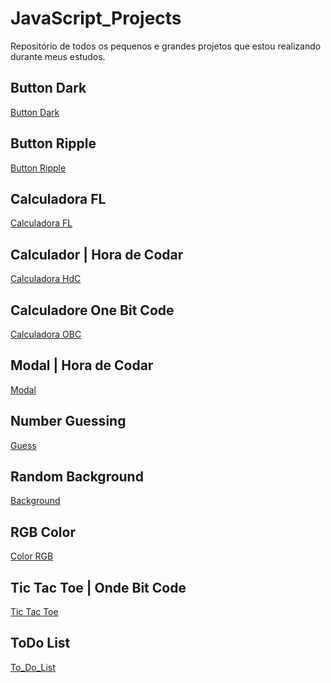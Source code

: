 # JavaScript_Projects
Repositório de todos os pequenos e grandes projetos que estou realizando durante meus estudos.

<h2>Button Dark</h2>

<a href="https://jgabriel963.github.io/JavaScript_Projects/Button_Dark">Button Dark</a>
<h2>Button Ripple</h2>

<a href="https://jgabriel963.github.io/JavaScript_Projects/Button_Ripple">Button Ripple</a>
<h2>Calculadora FL</h2>

<a href="https://jgabriel963.github.io/JavaScript_Projects/Calculadore_FL">Calculadora FL</a>
<h2>Calculador | Hora de Codar</h2>

<a href="https://jgabriel963.github.io/JavaScript_Projects/Calculadore_HdC">Calculadora HdC</a>
<h2>Calculadore One Bit Code</h2>

<a href="https://jgabriel963.github.io/JavaScript_Projects/Calculadore_Obc">Calculadora OBC</a>
<h2> Modal | Hora de Codar</h2>

<a href="https://jgabriel963.github.io/JavaScript_Projects/Modal_HdC">Modal</a>
<h2>Number Guessing</h2>

<a href="https://jgabriel963.github.io/JavaScript_Projects/Number_Guessing">Guess</a>
<h2>Random Background</h2>

<a href="https://jgabriel963.github.io/JavaScript_Projects/Random_Background">Background</a>
<h2>RGB Color</h2>

<a href="https://jgabriel963.github.io/JavaScript_Projects/RGB_Color">Color RGB</a>
<h2>Tic Tac Toe | Onde Bit Code</h2>

<a href="https://jgabriel963.github.io/JavaScript_Projects/Tic_Tac_Toe-Obc">Tic Tac Toe</a>
<h2>ToDo List</h2>

<a href="https://jgabriel963.github.io/JavaScript_Projects/To_Do_List">To_Do_List</a>
